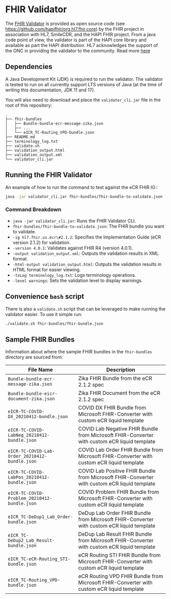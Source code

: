 # FHIR Validator

The [FHIR Validator](https://github.com/hapifhir/org.hl7.fhir.core/releases/latest/download/validator_cli.jar) is provided as open source code (see https://github.com/hapifhir/org.hl7.fhir.core) by the FHIR project in association with HL7, SmileCDR, and the HAPI FHIR project. From a java code point of view, the validator is part of the HAPI core library and available as part the HAPI distribution. HL7 acknowledges the support of the ONC in providing the validator to the community. Read more [here](https://confluence.hl7.org/pages/viewpage.action?pageId=35718580#UsingtheFHIRValidator-Usingthevalidator)

## Dependencies

A Java Development Kit (JDK) is required to run the validator. The validator is tested to run on all currently support LTS versions of Java (at the time of writing this documentation, JDK 11 and 17).

You will also need to download and place the `validator_cli.jar` file in the root of this repository:

```
.
├── fhir-bundles
│   ├── Bundle-bundle-ecr-message-zika.json
│   ├── ...
│   └── eICR_TC-Routing_VPD-bundle.json
├── README.md
├── terminology_log.txt
├── validate.sh
├── validation_output.html
├── validation_output.xml
└── validator_cli.jar
```

## Running the FHIR Validator

An example of how to run the command to test against the eCR FHIR IG::

```bash
java -jar validator_cli.jar fhir-bundles/fhir-bundle-to-validate.json -ig hl7.fhir.us.ecr\#2.1.2 -version 4.0.1 -output validation_output.xml -html-output validation_output.html -txLog terminology_log.txt -level warnings
```

### Command Breakdown

- `java -jar validator_cli.jar`: Runs the FHIR Validator CLI.
- `fhir-bundles/fhir-bundle-to-validate.json`: The FHIR bundle you want to validate.
- `-ig hl7.fhir.us.ecr\#2.1.2`: Specifies the Implementation Guide (eCR version 2.1.2) for validation.
- `-version 4.0.1`: Validates against FHIR R4 (version 4.0.1).
- `-output validation_output.xml`: Outputs the validation results in XML format.
- `-html-output validation_output.html`: Outputs the validation results in HTML format for easier viewing.
- `-txLog terminology_log.txt`: Logs terminology operations.
- `-level warnings`: Sets the validation level to display warnings.

## Convenience `bash` script

There is also a `validate.sh` script that can be leveraged to make running the validator easier. To use it simple run:

```bash
./validate.sh fhir-bundles/fhir-bundle.json
```

## Sample FHIR Bundles

Information about where the sample FHIR bundles in the `fhir-bundles` directory are sourced from:

| File Name                                      | Description                                                                                  |
| ---------------------------------------------- | -------------------------------------------------------------------------------------------- |
| `Bundle-bundle-ecr-message-zika.json`          | Zika FHIR Bundle from the eCR 2.1.2 spec                                                     |
| `Bundle-bundle-eicr-document-zika.json`        | Zika FHIR Document from the eCR 2.1.2 spec                                                   |
| `eICR-TC-COVID-DX_20210412-bundle.json`        | COVID DX FHIR Bundle from Microsoft FHIR-Converter with custom eCR liquid template           |
| `eICR-TC-COVID-LabNeg_20210412-bundle.json`    | COVID Lab Negative FHIR Bundle from Microsoft FHIR-Converter with custom eCR liquid template |
| `eICR-TC-COVID-Lab-Order_20210412-bundle.json` | COVID Lab Order FHIR Bundle from Microsoft FHIR-Converter with custom eCR liquid template    |
| `eICR-TC-COVID-LabPos_20210412-bundle.json`    | COVID Lab Positive FHIR Bundle from Microsoft FHIR-Converter with custom eCR liquid template |
| `eICR-TC-COVID-Problem_20210412-bundle.json`   | COVID Problem FHIR Bundle from Microsoft FHIR-Converter with custom eCR liquid template      |
| `eICR_TC-DeDup1_Lab_Order-bundle.json`         | DeDup Lab Order FHIR Bundle from Microsoft FHIR-Converter with custom eCR liquid template    |
| `eICR_TC-DeDup2_Lab_Result-bundle.json`        | DeDup Lab Result FHIR Bundle from Microsoft FHIR-Converter with custom eCR liquid template   |
| `eICR_TC-eCR-Routing_STI-bundle.json`          | eCR Routing STI FHIR Bundle from Microsoft FHIR-Converter with custom eCR liquid template    |
| `eICR_TC-Routing_VPD-bundle.json`              | eCR Routing VPD FHIR Bundle from Microsoft FHIR-Converter with custom eCR liquid template    |
